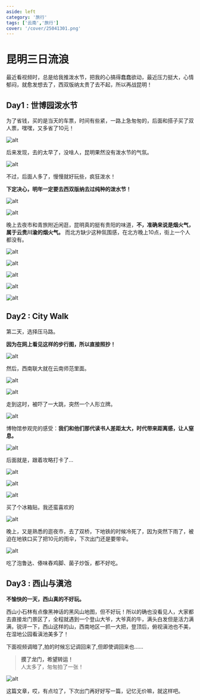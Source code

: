 ```yaml
---
aside: left
category: '旅行'
tags: ['云南','旅行']
cover: '/cover/25041301.png'
---
```


# 昆明三日流浪


最近看视频时，总是给我推泼水节，把我的心搞得蠢蠢欲动，最近压力挺大，心情郁闷，就愈发想去了，西双版纳太贵了去不起，所以再战昆明！

## Day1 : 世博园泼水节

为了省钱，买的是当天的车票，时间有些紧，一路上急匆匆的，后面和搭子买了双人票，嘿嘿，又多省了10元！

![alt](/img/25041302.png)

后来发现，去的太早了，没啥人，昆明果然没有泼水节的气氛。

![alt](/img/25041303.png)

不过，后面人多了，慢慢就好玩些，疯狂泼水！  

**下定决心，明年一定要去西双版纳去过纯种的泼水节！**

![alt](/img/25041304.png)

![alt](/img/25041305.png)


晚上去夜市和青旅附近闲逛，昆明真的挺有贵阳的味道，**不，准确来说是烟火气，属于云贵川渝的烟火气。** 而北方缺少这种氛围感，在北方晚上10点，街上一个人都没有。

![alt](/img/25041306.png)

![alt](/img/25041307.png)

![alt](/img/25041308.png)

![alt](/img/25041309.png)

![alt](/img/25041310.png)

## Day2 : City Walk

第二天，选择压马路。  

**因为在网上看见这样的步行图，所以直接照抄！**

![alt](/img/25041311.png)

然后，西南联大就在云南师范里面。

![alt](/img/25041312.png)

![alt](/img/25041313.png)

走到这时，被吓了一大跳，突然一个人形立牌。

![alt](/img/25041314.png)

博物馆参观完的感受：**我们和他们那代读书人差距太大，时代带来距离感，让人窒息。**



![alt](/img/25041315.png)

后面就是，跟着攻略打卡了...  

![alt](/img/25041316.png)

![alt](/img/25041317.png)

![alt](/img/25041318.png)

买了个冰箱贴，我还蛮喜欢的   


![alt](/img/25041319.png)

晚上，又是熟悉的逛夜市，去了双桥，下地铁的时候冷死了，因为突然下雨了，被迫在地铁口买了把10元的雨伞，下次出门还是要带伞。

![alt](/img/25041320.png) 

吃了泡鲁达、傣味舂鸡脚、菌子炒饭，都不好吃。



## Day3 : 西山与滇池


**不愉快的一天，西山真的不好玩。**  

西山小石林有点像黑神话的黑风山地图，但不好玩！所以的确也没看见人，大家都去直接龙门景区了，全程就遇到一个登山大爷，大爷真的牛，满头白发但是活力满满，锐评一下，西山这样的山，西南地区一抓一大把，登顶后，俯视滇池也不美，在湿地公园看滇池美多了！

<cardVideo  xSrc='/video/25041321.mp4' xType='local'/>

下面视频调暗了,拍的时候忘记调回来了,但即使调回来也......  

<cardVideo  xSrc='/video/25041322.mp4' xType='local'/>

> **摸了龙门，希望转运！**  
> 人太多了，匆匆拍了一张！

![alt](/img/25041323.png) 

这篇文章，哎，有点垃了，下次出门再好好写一篇，记忆无价嘛，就这样吧。